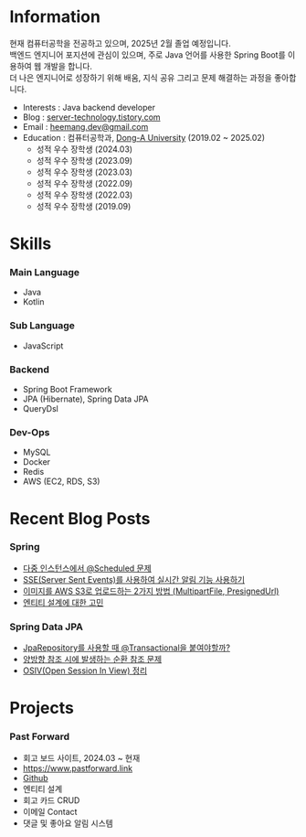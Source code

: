# Information 
현재 컴퓨터공학을 전공하고 있으며, 2025년 2월 졸업 예정입니다. <br>
백엔드 엔지니어 포지션에 관심이 있으며, 주로 Java 언어를 사용한 Spring Boot를 이용하여 웹 개발을 합니다. <br>
더 나은 엔지니어로 성장하기 위해 배움, 지식 공유 그리고 문제 해결하는 과정을 좋아합니다.


- Interests : Java backend developer
- Blog : [server-technology.tistory.com](https://server-technology.tistory.com/)
- Email : heemang.dev@gmail.com
- Education : 컴퓨터공학과, [Dong-A University](https://computer.donga.ac.kr/computer/CMS/Contents/Contents.do?mCode=MN063) (2019.02 ~ 2025.02)
  - 성적 우수 장학생 (2024.03)
  - 성적 우수 장학생 (2023.09)
  - 성적 우수 장학생 (2023.03)
  - 성적 우수 장학생 (2022.09)
  - 성적 우수 장학생 (2022.03)
  - 성적 우수 장학생 (2019.09)

# Skills
###  Main Language
- Java
- Kotlin

### Sub Language
- JavaScript

### Backend
- Spring Boot Framework
- JPA (Hibernate), Spring Data JPA
- QueryDsl

### Dev-Ops
- MySQL
- Docker
- Redis
- AWS (EC2, RDS, S3)
  
# Recent Blog Posts
### Spring

- <a href="https://server-technology.tistory.com/452"> 다중 인스턴스에서 @Scheduled 문제</a>
- <a href="https://server-technology.tistory.com/329"> SSE(Server Sent Events)를 사용하여 실시간 알림 기능 사용하기</a>
- <a href="https://server-technology.tistory.com/327"> 이미지를 AWS S3로 업로드하는 2가지 방법 (MultipartFile, PresignedUrl)</a>
- <a href="https://server-technology.tistory.com/247"> 엔티티 설계에 대한 고민 </a>

### Spring Data JPA
- <a href="https://server-technology.tistory.com/324"> JpaRepository를 사용할 때 @Transactional을 붙여야할까?</a>
- <a href="https://server-technology.tistory.com/319"> 양방향 참조 시에 발생하는 순환 참조 문제 </a>
- <a href="https://server-technology.tistory.com/289"> OSIV(Open Session In View) 정리 </a>

# Projects
### Past Forward 
- 회고 보드 사이트, 2024.03 ~ 현재
- https://www.pastforward.link
- [Github](https://github.com/donga-it-club/past-foward-backend)
- 엔티티 설계
- 회고 카드 CRUD
- 이메일 Contact
- 댓글 및 좋아요 알림 시스템
